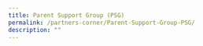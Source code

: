 ```yaml
---
title: Parent Support Group (PSG)
permalink: /partners-corner/Parent-Support-Group-PSG/
description: ""
---
```

